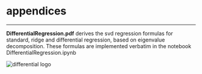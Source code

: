 # appendices
---
**DifferentialRegression.pdf** derives the svd regression formulas for standard, ridge and differential regression, based on eigenvalue decomposition. These formulas are implemented verbatim in the notebook DifferentialRegression.ipynb


![differential logo](https://github.com/differential-machine-learning/images/blob/master/differential.png)

